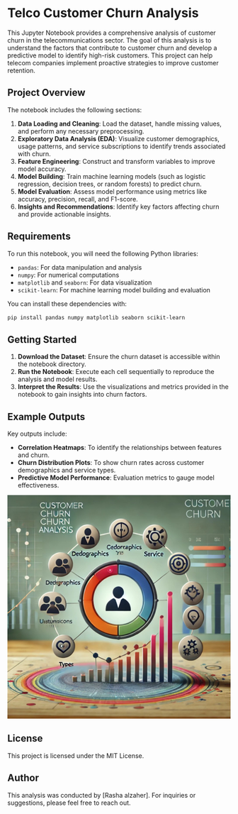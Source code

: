 

# Telco Customer Churn Analysis

This Jupyter Notebook provides a comprehensive analysis of customer churn in the telecommunications sector. The goal of this analysis is to understand the factors that contribute to customer churn and develop a predictive model to identify high-risk customers. This project can help telecom companies implement proactive strategies to improve customer retention.

## Project Overview

The notebook includes the following sections:

1. **Data Loading and Cleaning**: Load the dataset, handle missing values, and perform any necessary preprocessing.
2. **Exploratory Data Analysis (EDA)**: Visualize customer demographics, usage patterns, and service subscriptions to identify trends associated with churn.
3. **Feature Engineering**: Construct and transform variables to improve model accuracy.
4. **Model Building**: Train machine learning models (such as logistic regression, decision trees, or random forests) to predict churn.
5. **Model Evaluation**: Assess model performance using metrics like accuracy, precision, recall, and F1-score.
6. **Insights and Recommendations**: Identify key factors affecting churn and provide actionable insights.

## Requirements

To run this notebook, you will need the following Python libraries:

- `pandas`: For data manipulation and analysis
- `numpy`: For numerical computations
- `matplotlib` and `seaborn`: For data visualization
- `scikit-learn`: For machine learning model building and evaluation

You can install these dependencies with:
```bash
pip install pandas numpy matplotlib seaborn scikit-learn
```

## Getting Started

1. **Download the Dataset**: Ensure the churn dataset is accessible within the notebook directory.
2. **Run the Notebook**: Execute each cell sequentially to reproduce the analysis and model results.
3. **Interpret the Results**: Use the visualizations and metrics provided in the notebook to gain insights into churn factors.

## Example Outputs

Key outputs include:

- **Correlation Heatmaps**: To identify the relationships between features and churn.
- **Churn Distribution Plots**: To show churn rates across customer demographics and service types.
- **Predictive Model Performance**: Evaluation metrics to gauge model effectiveness.

![Telco Customer Churn Analysis](churn.png)

## License

This project is licensed under the MIT License.

## Author

This analysis was conducted by [Rasha alzaher]. For inquiries or suggestions, please feel free to reach out.



